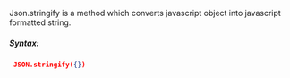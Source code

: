 Json.stringify is a method which converts javascript object into javascript formatted string.
##### Syntax: 
```json
 JSON.stringify({})
```

